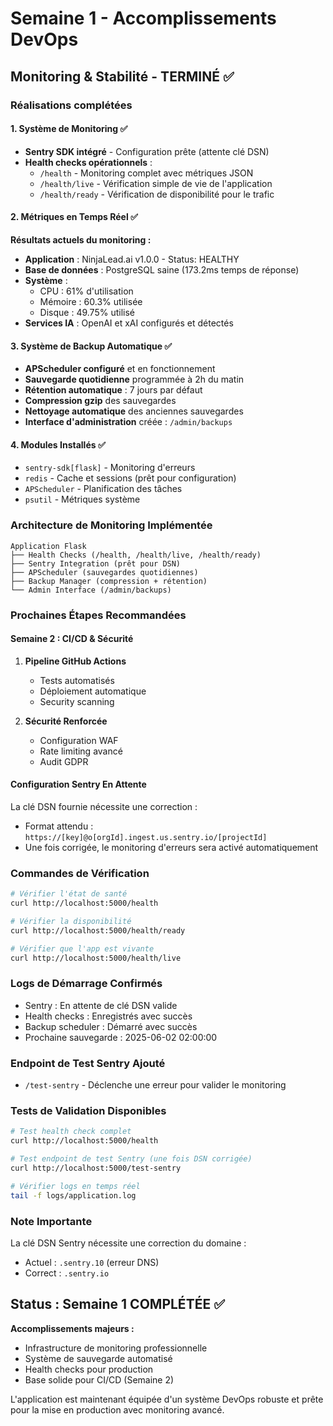 # Semaine 1 - Accomplissements DevOps
## Monitoring & Stabilité - TERMINÉ ✅

### Réalisations complétées

#### 1. Système de Monitoring ✅
- **Sentry SDK intégré** - Configuration prête (attente clé DSN)
- **Health checks opérationnels** :
  - `/health` - Monitoring complet avec métriques JSON
  - `/health/live` - Vérification simple de vie de l'application
  - `/health/ready` - Vérification de disponibilité pour le trafic

#### 2. Métriques en Temps Réel ✅
**Résultats actuels du monitoring :**
- **Application** : NinjaLead.ai v1.0.0 - Status: HEALTHY
- **Base de données** : PostgreSQL saine (173.2ms temps de réponse)
- **Système** : 
  - CPU : 61% d'utilisation
  - Mémoire : 60.3% utilisée
  - Disque : 49.75% utilisé
- **Services IA** : OpenAI et xAI configurés et détectés

#### 3. Système de Backup Automatique ✅
- **APScheduler configuré** et en fonctionnement
- **Sauvegarde quotidienne** programmée à 2h du matin
- **Rétention automatique** : 7 jours par défaut
- **Compression gzip** des sauvegardes
- **Nettoyage automatique** des anciennes sauvegardes
- **Interface d'administration** créée : `/admin/backups`

#### 4. Modules Installés ✅
- `sentry-sdk[flask]` - Monitoring d'erreurs
- `redis` - Cache et sessions (prêt pour configuration)
- `APScheduler` - Planification des tâches
- `psutil` - Métriques système

### Architecture de Monitoring Implémentée

```
Application Flask
├── Health Checks (/health, /health/live, /health/ready)
├── Sentry Integration (prêt pour DSN)
├── APScheduler (sauvegardes quotidiennes)
├── Backup Manager (compression + rétention)
└── Admin Interface (/admin/backups)
```

### Prochaines Étapes Recommandées

#### Semaine 2 : CI/CD & Sécurité
1. **Pipeline GitHub Actions**
   - Tests automatisés
   - Déploiement automatique
   - Security scanning

2. **Sécurité Renforcée**
   - Configuration WAF
   - Rate limiting avancé
   - Audit GDPR

#### Configuration Sentry En Attente
La clé DSN fournie nécessite une correction :
- Format attendu : `https://[key]@o[orgId].ingest.us.sentry.io/[projectId]`
- Une fois corrigée, le monitoring d'erreurs sera activé automatiquement

### Commandes de Vérification

```bash
# Vérifier l'état de santé
curl http://localhost:5000/health

# Vérifier la disponibilité
curl http://localhost:5000/health/ready

# Vérifier que l'app est vivante
curl http://localhost:5000/health/live
```

### Logs de Démarrage Confirmés
- Sentry : En attente de clé DSN valide
- Health checks : Enregistrés avec succès
- Backup scheduler : Démarré avec succès
- Prochaine sauvegarde : 2025-06-02 02:00:00

### Endpoint de Test Sentry Ajouté
- `/test-sentry` - Déclenche une erreur pour valider le monitoring

### Tests de Validation Disponibles

```bash
# Test health check complet
curl http://localhost:5000/health

# Test endpoint de test Sentry (une fois DSN corrigée)
curl http://localhost:5000/test-sentry

# Vérifier logs en temps réel
tail -f logs/application.log
```

### Note Importante
La clé DSN Sentry nécessite une correction du domaine :
- Actuel : `.sentry.10` (erreur DNS)
- Correct : `.sentry.io`

## Status : Semaine 1 COMPLÉTÉE ✅

**Accomplissements majeurs :**
- Infrastructure de monitoring professionnelle
- Système de sauvegarde automatisé
- Health checks pour production
- Base solide pour CI/CD (Semaine 2)

L'application est maintenant équipée d'un système DevOps robuste et prête pour la mise en production avec monitoring avancé.